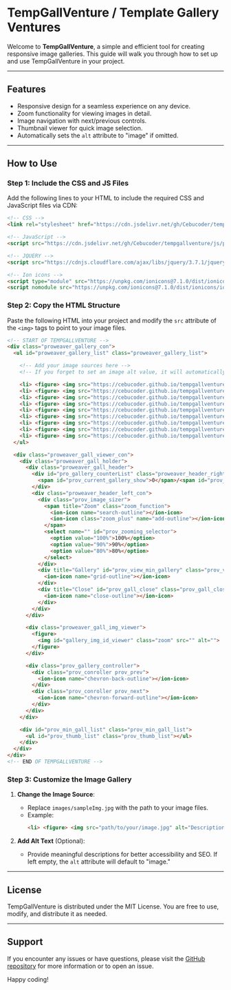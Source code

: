 # TempGallVenture / Template Gallery Ventures

Welcome to **TempGallVenture**, a simple and efficient tool for creating responsive image galleries. This guide will walk you through how to set up and use TempGallVenture in your project.

---

## Features
- Responsive design for a seamless experience on any device.
- Zoom functionality for viewing images in detail.
- Image navigation with next/previous controls.
- Thumbnail viewer for quick image selection.
- Automatically sets the `alt` attribute to "image" if omitted.

---

## How to Use

### Step 1: Include the CSS and JS Files
Add the following lines to your HTML to include the required CSS and JavaScript files via CDN:

```html
<!-- CSS -->
<link rel="stylesheet" href="https://cdn.jsdelivr.net/gh/Cebucoder/tempgallventure/css/prov_gal_style.min.css">

<!-- JavaScript -->
<script src="https://cdn.jsdelivr.net/gh/Cebucoder/tempgallventure/js/prov_gal_script.min.js"></script>

<!-- JQUERY -->
<script src="https://cdnjs.cloudflare.com/ajax/libs/jquery/3.7.1/jquery.min.js"></script>

<!-- Ion icons -->
<script type="module" src="https://unpkg.com/ionicons@7.1.0/dist/ionicons/ionicons.esm.js"></script>
<script nomodule src="https://unpkg.com/ionicons@7.1.0/dist/ionicons/ionicons.js"></script>
```

### Step 2: Copy the HTML Structure
Paste the following HTML into your project and modify the `src` attribute of the `<img>` tags to point to your image files.

```html
<!-- START OF TEMPGALLVENTURE -->
<div class="proweaver_gallery_con">
  <ul id="proweaver_gallery_list" class="proweaver_gallery_list">

    <!-- Add your image sources here -->
    <!-- If you forget to set an image alt value, it will automatically default to "image" -->

    <li> <figure> <img src="https://cebucoder.github.io/tempgallventure/images/sampleImg.jpg" alt="" /> </figure> </li>
    <li> <figure> <img src="https://cebucoder.github.io/tempgallventure/images/sampleImg2.jpg" alt="" /> </figure> </li>
    <li> <figure> <img src="https://cebucoder.github.io/tempgallventure/images/sampleImg3.jpg" alt="" /> </figure> </li>
    <li> <figure> <img src="https://cebucoder.github.io/tempgallventure/images/sampleImg4.jpg" alt="" /> </figure> </li>
    <li> <figure> <img src="https://cebucoder.github.io/tempgallventure/images/sampleImg5.jpg" alt="" /> </figure> </li>
    <li> <figure> <img src="https://cebucoder.github.io/tempgallventure/images/sampleImg6.jpg" alt="" /> </figure> </li>
    <li> <figure> <img src="https://cebucoder.github.io/tempgallventure/images/sampleImg7.jpg" alt="" /> </figure> </li>
    <li> <figure> <img src="https://cebucoder.github.io/tempgallventure/images/sampleImg8.jpg" alt="" /> </figure> </li>
    <li> <figure> <img src="https://cebucoder.github.io/tempgallventure/images/sampleImg9.jpg" alt="" /> </figure> </li>
  </ul>

  <div class="proweaver_gall_viewer_con">
    <div class="proweaver_gall_holder">
      <div class="proweaver_gall_header">
        <div id="pro_gallery_counterList" class="proweaver_header_right_con">
          <span id="prov_current_gallery_show">0</span>/<span id="prov_total_gall_list">0</span>
        </div>
        <div class="proweaver_header_left_con">
          <div class="prov_image_sizer">
            <span title="Zoom" class="zoom_function">
              <ion-icon name="search-outline"></ion-icon> 
              <ion-icon class="zoom_plus" name="add-outline"></ion-icon>
            </span>
            <select name="" id="prov_zooming_selector">
              <option value="100%">100%</option>
              <option value="90%">90%</option>
              <option value="80%">80%</option>
            </select>
          </div>
          <div title="Gallery" id="prov_view_min_gallery" class="prov_view_min_gallery">
            <ion-icon name="grid-outline"></ion-icon>
          </div>
          <div title="Close" id="prov_gall_close" class="prov_gall_close">
            <ion-icon name="close-outline"></ion-icon>
          </div>
        </div>
      </div>

      <div class="proweaver_gall_img_viewer">
        <figure>
          <img id="gallery_img_id_viewer" class="zoom" src="" alt="">
        </figure>
      </div>

      <div class="prov_gallery_controller">
        <div class="prov_conroller prov_prev">
          <ion-icon name="chevron-back-outline"></ion-icon>
        </div>
        <div class="prov_conroller prov_next">
          <ion-icon name="chevron-forward-outline"></ion-icon>
        </div>
      </div>
    </div>

    <div id="prov_min_gall_list" class="prov_min_gall_list">
      <ul id="prov_thumb_list" class="prov_thumb_list"></ul>
    </div>
  </div>
</div>
<!-- END OF TEMPGALLVENTURE -->
```

### Step 3: Customize the Image Gallery
1. **Change the Image Source**:
   - Replace `images/sampleImg.jpg` with the path to your image files.
   - Example:
     ```html
     <li> <figure> <img src="path/to/your/image.jpg" alt="Description of the image" /> </figure> </li>
     ```

2. **Add Alt Text** (Optional):
   - Provide meaningful descriptions for better accessibility and SEO. If left empty, the `alt` attribute will default to "image."

---

## License
TempGallVenture is distributed under the MIT License. You are free to use, modify, and distribute it as needed.

---

## Support
If you encounter any issues or have questions, please visit the [GitHub repository](https://github.com/Cebucoder/tempgallventure) for more information or to open an issue.

Happy coding!

